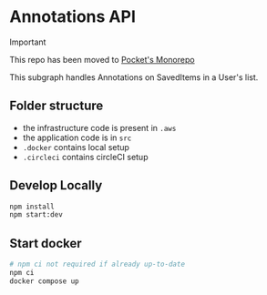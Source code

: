 # Annotations API

> [!IMPORTANT]  
> This repo has been moved to [Pocket's Monorepo](https://github.com/Pocket/pocket-monorepo)

This subgraph handles Annotations on SavedItems in a User's list.

## Folder structure

- the infrastructure code is present in `.aws`
- the application code is in `src`
- `.docker` contains local setup
- `.circleci` contains circleCI setup

## Develop Locally

```bash
npm install
npm start:dev
```

## Start docker

```bash
# npm ci not required if already up-to-date
npm ci
docker compose up
```
